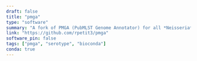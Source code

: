 ```yaml
---
draft: false
title: "pmga"
type: "software"
summary: "A fork of PMGA (PubMLST Genome Annotator) for all *Neisseria* species and *Haemophilus influenzae*"
link: "https://github.com/rpetit3/pmga"
software_pin: false
tags: ["pmga", "serotype", "bioconda"]
conda: true
---
```

